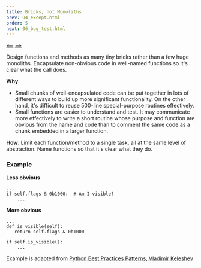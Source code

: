 ```yaml
---
title: Bricks, not Monoliths
prev: 04_except.html
order: 5
next: 06_bug_test.html
---
```


[<==]({{site.baseurl}}{{page.prev}}) [==>]({{site.baseurl}}{{page.next}})

Design functions and methods as many tiny bricks rather than a
few huge monoliths. Encapsulate non-obvious code in well-named functions so
it's clear what the call does.

**Why**: 

* Small chunks of well-encapsulated code can be put together in lots
  of different ways to build up more significant functionality. On the
  other hand, it's difficult to reuse 500-line special-purpose
  routines effectively.
* Small functions are easier to understand and test. It may
  communicate more effectively
  to write a short routine whose purpose and function are obvious from
  the name and code than to comment the same code as a chunk embedded
  in a larger function.

**How**: Limit each function/method to a single task, all at the same
  level of abstraction. Name functions so that it's clear what they do.

### Example

**Less obvious**

    ...
    if self.flags & 0b1000:  # Am I visible?
        ...
 
**More obvious**

    ...
    def is_visible(self):
       return self.flags & 0b1000
 
    if self.is_visible():
        ...

Example is adapted from
[Python Best Practices Patterns, Vladimir Keleshev](http://stevenloria.com/python-best-practice-patterns-by-vladimir-keleshev-notes)
